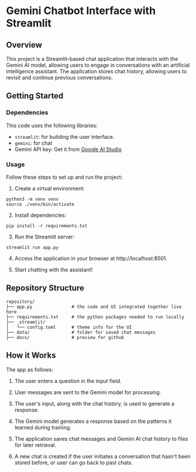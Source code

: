 # Gemini Chatbot Interface with Streamlit

## Overview

This project is a Streamlit-based chat application that interacts with the Gemini AI model, allowing users to engage in conversations with an artificial intelligence assistant. The application stores chat history, allowing users to revisit and continue previous conversations.

## Getting Started

### Dependencies

This code uses the following libraries:

- `streamlit`: for building the user interface. 
- `gemini`: for chat  
- Gemini API key: Get it from [Google AI Studio](https://ai.google.dev/tutorials/setup?hl=tr)


### Usage

Follow these steps to set up and run the project:

1. Create a virtual environment:
```
python3 -m venv venv
source ./venv/bin/activate
```

2. Install dependencies:
```
pip install -r requirements.txt
```

3. Run the Streamlit server:
```
streamlit run app.py
```

4. Access the application in your browser at http://localhost:8501.

5. Start chatting with the assistant!

## Repository Structure
```
repository/
├── app.py               # the code and UI integrated together live here
├── requirements.txt     # the python packages needed to run locally
├── .streamlit/
│   └── config.toml      # theme info for the UI
├── data/                # folder for saved chat messages 
├── docs/                # preview for github

```

## How it Works

The app as follows:

1. The user enters a question in the input field.

2. User messages are sent to the Gemini model for processing.

3. The user's input, along with the chat history, is used to generate a response.

4. The Gemini model generates a response based on the patterns it learned during training.

5. The application saves chat messages and Gemini AI chat history to files for later retrieval.

6. A new chat is created if the user initiates a conversation that hasn't been stored before, or user can go back to past chats.
